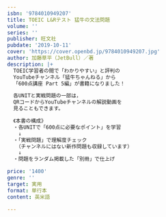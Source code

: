 ```yaml
---
isbn: '9784010949207'
title: TOEIC L&Rテスト 猛牛の文法問題
volume: ''
series: ''
publisher: 旺文社
pubdate: '2019-10-11'
cover: 'https://cover.openbd.jp/9784010949207.jpg'
author: 加藤草平（JetBull）／著
description: |+
  TOEIC学習者の間で「わかりやすい」と評判の
  YouTubeチャンネル「猛牛ちゃんねる」から
  「600点講座 Part 5編」が書籍になりました！

  各UNITと実戦問題の一部は，
  QRコードからYouTubeチャンネルの解説動画を
  見ることもできます。

  《本書の構成》
  ・各UNITで「600点に必要なポイント」を学習
  　↓
  ・「実戦問題」で理解度チェック
  　（チャンネルにはない新作問題も収録しています）
  　↓
  ・問題をランダム掲載した「別冊」で仕上げ

price: '1400'
genre: ''
target: 実用
format: 単行本
content: 英米語

---
```


